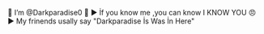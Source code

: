 🥇 I’m @Darkparadise0 🥇
▶️ İf you know me ,you can know I KNOW YOU 😠
▶️ My frinends usally say "Darkparadise  İs Was İn Here"
<!---
Darkparadise0/Darkparadise0 is a ✨ special ✨ repository because its `README.md` (this file) appears on your GitHub profile.
You can click the Preview link to take a look at your changes.
--->

